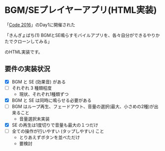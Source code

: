 # BGM/SEプレイヤーアプリ(HTML実装) #

「[Code 2016](http://codejp.connpass.com/event/34473/)」のDay1に開催された

「きんぎょばち(1) BGMとSE鳴らすモバイルアプリを、各々自分ができるやりかたでクローンしてみる」

のHTML実装です。

## 要件の実装状況 ##

- [X] BGM と SE (効果音) がある
- [ ] それぞれ 3 種類程度
    - 現状、それぞれ1種類ずつ
- [X] BGM と SE は同時に鳴らせる必要がある
- [ ] BGM はループ再生、フェードアウト、音量の選択(最大、小さめの2種)が出来ること
    - 音量選択未実装
- [X] SE の再生は1度切りで音量も最大の１つだけ
- [ ] 全ての操作が行いやすい (タップしやすい) こと
    - とりあえずボタンを並べただけ
    - 要検討
